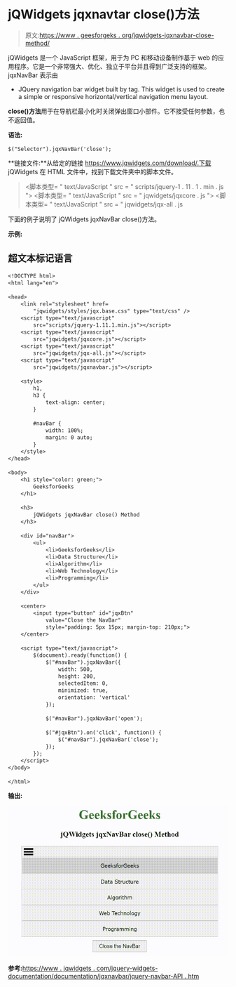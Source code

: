# jQWidgets jqxnavtar close()方法

> 原文:[https://www . geesforgeks . org/jqwidgets-jqxnavbar-close-method/](https://www.geeksforgeeks.org/jqwidgets-jqxnavbar-close-method/)

jQWidgets 是一个 JavaScript 框架，用于为 PC 和移动设备制作基于 web 的应用程序。它是一个非常强大、优化、独立于平台并且得到广泛支持的框架。jqxNavBar 表示由

*   JQuery navigation bar widget built by tag. This widget is used to create a simple or responsive horizontal/vertical navigation menu layout.

**close()方法**用于在导航栏最小化时关闭弹出窗口小部件。它不接受任何参数，也不返回值。

**语法:**

```
$("Selector").jqxNavBar('close');
```

**链接文件:**从给定的链接 https://www.jqwidgets.com/download/.下载 jQWidgets 在 HTML 文件中，找到下载文件夹中的脚本文件。

> <link rel="”stylesheet”" href="”jqwidgets/styles/jqx.base.css”" type="”text/css”">
> <脚本类型= " text/JavaScript " src = " scripts/jquery-1 . 11 . 1 . min . js "></脚本类型>
> <脚本类型= " text/JavaScript " src = " jqwidgets/jqxcore . js "></脚本类型>
> <脚本类型= " text/JavaScript " src = " jqwidgets/jqx-all . js

下面的例子说明了 jQWidgets jqxNavBar close()方法。

**示例:**

## 超文本标记语言

```
<!DOCTYPE html>
<html lang="en">

<head>
    <link rel="stylesheet" href=
        "jqwidgets/styles/jqx.base.css" type="text/css" />
    <script type="text/javascript" 
        src="scripts/jquery-1.11.1.min.js"></script>
    <script type="text/javascript" 
        src="jqwidgets/jqxcore.js"></script>
    <script type="text/javascript" 
        src="jqwidgets/jqx-all.js"></script>
    <script type="text/javascript" 
        src="jqwidgets/jqxnavbar.js"></script>

    <style>
        h1,
        h3 {
            text-align: center;
        }

        #navBar {
            width: 100%;
            margin: 0 auto;
        }
    </style>
</head>

<body>
    <h1 style="color: green;">
        GeeksforGeeks
    </h1>

    <h3>
        jQWidgets jqxNavBar close() Method
    </h3>

    <div id="navBar">
        <ul>
            <li>GeeksforGeeks</li>
            <li>Data Structure</li>
            <li>Algorithm</li>
            <li>Web Technology</li>
            <li>Programming</li>
        </ul>
    </div>

    <center>
        <input type="button" id="jqxBtn" 
            value="Close the NavBar" 
            style="padding: 5px 15px; margin-top: 210px;">
    </center>

    <script type="text/javascript">
        $(document).ready(function() {
            $("#navBar").jqxNavBar({
                width: 500,
                height: 200,
                selectedItem: 0,
                minimized: true,
                orientation: 'vertical'
            });

            $("#navBar").jqxNavBar('open');

            $("#jqxBtn").on('click', function() {
                $("#navBar").jqxNavBar('close');
            });
        });
    </script>
</body>

</html>
```

**输出:**

![](img/67cebfa95f1c3087d00e76153570e1ff.png)

**参考:**[https://www . jqwidgets . com/jquery-widgets-documentation/documentation/jqxnavbar/jquery-navbar-API . htm](https://www.jqwidgets.com/jquery-widgets-documentation/documentation/jqxnavbar/jquery-navbar-api.htm)